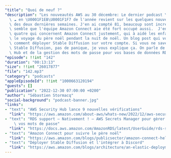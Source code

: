 ```yaml
---
"title": "Quoi de neuf ?"
"description": "Les nouveautés AWS au 30 décembre: Le dernier podcast \U0001F399 AWS\
  \ ☁️ en \U0001F1EB\U0001F1F7 de l'année revient sur les quelques nouveautés AWS\
  \ des deux dernières semaines. J'en ai compté 81, beaucoup sont incrémentales. Il\
  \ semble que l'équipe Amazon Connect aie été fort occupé aussi.  J'en ai retenus\
  \ quatre qui concernent Amazon Connect justement, qui à aidé les enfants à suivre\
  \ le voyage du père noël pendant la nuit de noël. Un blog post qui vous explique\
  \ comment déployer Stable Diffusion sur votre compte. Si vous ne savez pas ce qu'est\
  \ Stable Diffusion, pas de panique, je vous explique ça. On parle de AWS Security\
  \ Hub et de la gestion des mots de passe pour vos bases de données RDS."
"episode": !!int "142"
"duration": "00:13:13"
"size": !!int "26017877"
"file": "142.mp3"
"category": "podcasts"
"appleEpisodeId": !!int "1000663120194"
"guests": []
"publication": "2022-12-30 07:00:00 +0200"
"author": "Sébastien Stormacq"
"social-background": "podcast-banner.jpg"
"links":
- "text": "AWS Security Hub lance 9 nouvelles vérifications"
  "link": "https://aws.amazon.com/about-aws/whats-new/2022/12/aws-security-hub-new-security-best-practice-controls/"
- "text": "RDS support – Nativement ! – AWS Secrets Manager pour gèrer et renouveler\
    \ vos mots de passe"
  "link": "https://docs.aws.amazon.com/AmazonRDS/latest/UserGuide/rds-secrets-manager.html"
- "text": "Amazon Connect pour suivre le père noël"
  "link": "https://aws.amazon.com/blogs/publicsector/amazon-connect-helps-norad-share-santas-whereabouts-christmas-eve/"
- "text": "Déployer Stable Diffusion et l'intégrer à Discord"
  "link": "https://aws.amazon.com/blogs/architecture/an-elastic-deployment-of-stable-diffusion-with-discord-on-aws/"
---
```

